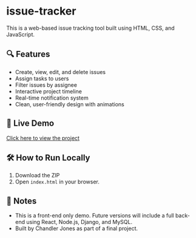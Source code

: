 # issue-tracker

This is a web-based issue tracking tool built using HTML, CSS, and JavaScript.

## 🔍 Features
- Create, view, edit, and delete issues
- Assign tasks to users
- Filter issues by assignee
- Interactive project timeline
- Real-time notification system
- Clean, user-friendly design with animations

## 🚀 Live Demo
[Click here to view the project](https://your-username.github.io/issue-tracker/)

## 🛠️ How to Run Locally
1. Download the ZIP
2. Open `index.html` in your browser.

## 📌 Notes
- This is a front-end only demo. Future versions will include a full back-end using React, Node.js, Django, and MySQL.
- Built by Chandler Jones as part of a final project.

